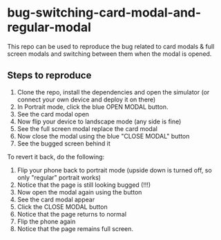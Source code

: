 # bug-switching-card-modal-and-regular-modal
This repo can be used to reproduce the bug related to card modals &amp; full screen modals and switching between them when the modal is opened.

## Steps to reproduce
1. Clone the repo, install the dependencies and open the simulator (or connect your own device and deploy it on there)
2. In Portrait mode, click the blue OPEN MODAL button.
3. See the card modal open
4. Now flip your device to landscape mode (any side is fine)
5. See the full screen modal replace the card modal
6. Now close the modal using the blue "CLOSE MODAL" button
7. See the bugged screen behind it

To revert it back, do the following:

1. Flip your phone back to portrait mode (upside down is turned off, so only "regular" portrait works)
2. Notice that the page is still looking bugged (!!!)
3. Now open the modal again using the button
4. See the card modal appear
5. Click the CLOSE MODAL button
6. Notice that the page returns to normal
7. Flip the phone again
8. Notice that the page remains full screen.
